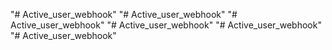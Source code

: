 "# Active_user_webhook" 
"# Active_user_webhook" 
"# Active_user_webhook" 
"# Active_user_webhook" 
"# Active_user_webhook" 
"# Active_user_webhook" 
